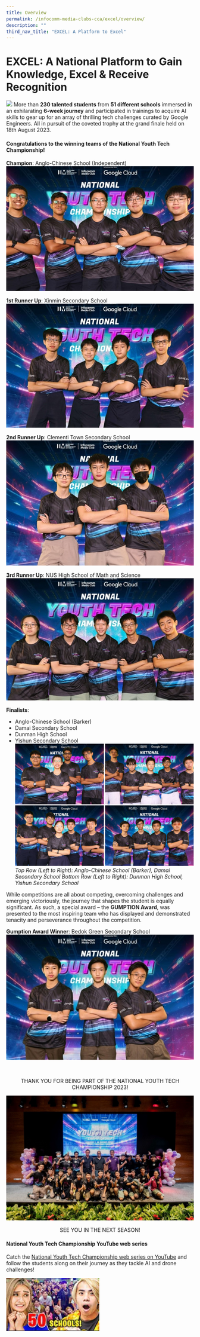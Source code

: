 ```yaml
---
title: Overview
permalink: /infocomm-media-clubs-cca/excel/overview/
description: ""
third_nav_title: "EXCEL: A Platform to Excel"
---
```

# EXCEL: A National Platform to Gain Knowledge, Excel &amp; Receive Recognition


![](/images/NYTC2023/nytc%20web%20banner.png)
More than **230 talented students** from **51 different schools** immersed in an exhilarating **6-week journey** and participated in trainings to acquire AI skills to gear up for an array of thrilling tech challenges curated by Google Engineers. All in pursuit of the coveted trophy at the grand finale held on 18th August 2023.

#### **Congratulations to the winning teams of the National Youth Tech Championship!**


**Champion**: Anglo-Chinese School (Independent)
![](/images/NYTC2023/champion%20-%20anglo-chinese%20school%20(independent).jpg)

**1st Runner Up**: Xinmin Secondary School
![](/images/NYTC2023/1st%20runner%20up%20-%20xinmin%20secondary%20school.jpg)

**2nd Runner Up**: Clementi Town Secondary School
![](/images/NYTC2023/2nd%20runner%20up%20-%20clementi%20town%20secondary%20school.jpg)

**3rd Runner Up**: NUS High School of Math and Science
![](/images/NYTC2023/3rd%20runner%20up-%20nus%20high%20school%20of%20math%20and%20science.jpg)

**Finalists**: 
* Anglo-Chinese School (Barker)
* Damai Secondary School
* Dunman High School
* Yishun Secondary School
![](/images/NYTC2023/finalist%20x%204.png)
*Top Row (Left to Right): Anglo-Chinese School (Barker), Damai Secondary School
Bottom Row (Left to Right): Dunman High School, Yishun Secondary School*

While competitions are all about competing, overcoming challenges and emerging victoriously, the journey that shapes the student is equally significant. As such, a special award – the **GUMPTION Award**, was presented to the most inspiring team who has displayed and demonstrated tenacity and perseverance throughout the competition.

**Gumption Award Winner**: Bedok Green Secondary School
![](/images/NYTC2023/gumption%20award%20winner%20-%20bedok%20green%20secondary%20school.jpg)

<br>

<center>
  <p> THANK YOU FOR BEING PART OF THE NATIONAL YOUTH TECH CHAMPIONSHIP 2023!</p>
</center>

![](/images/NYTC2023/thank%20you%20for%20being%20part%20of%20the%20national%20youth%20tech%20championship%202023!.jpg)


<center>
  <p> SEE YOU IN THE NEXT SEASON!</p>
</center>

#### **National Youth Tech Championship YouTube web series**

Catch the [National Youth Tech Championship web series on YouTube](https://www.youtube.com/playlist?list=PLctna5nnXQyPiplW_Sf4Bp8KPbtYky4aR) and follow the students along on their journey as they tackle AI and drone challenges!<br>

![](/images/NYTC2023/national%20youth%20tech%20championship%20youtube%20web%20series.png)